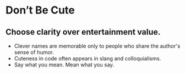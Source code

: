 # Don’t Be Cute

## Choose clarity over entertainment value.

* Clever names are memorable only to people who share the author's sense of humor.
* Cuteness in code often appears in slang and colloquialisms.
* Say what you mean. Mean what you say.
